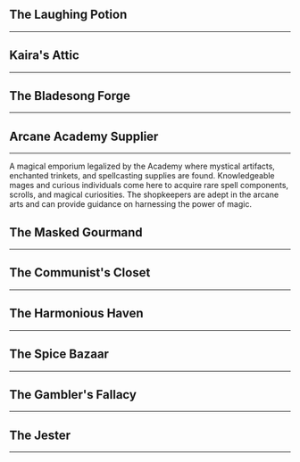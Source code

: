 ## The Laughing Potion

---

## Kaira's Attic

---


## The Bladesong Forge

---


## Arcane Academy Supplier

---

A magical emporium legalized by the Academy where mystical artifacts, enchanted trinkets, and spellcasting supplies are found. Knowledgeable mages and curious individuals come here to acquire rare spell components, scrolls, and magical curiosities. The shopkeepers are adept in the arcane arts and can provide guidance on harnessing the power of magic.

## The Masked Gourmand

---


## The Communist's Closet

---


## The Harmonious Haven

---


## The Spice Bazaar

---


## The Gambler's Fallacy

---


## The Jester

---
